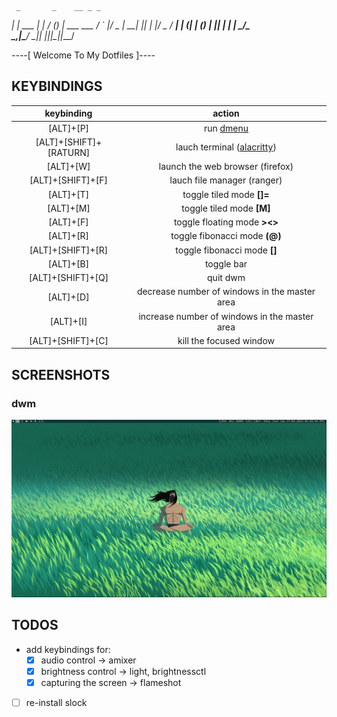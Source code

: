      _       _    __ _ _
  __| | ___ | |_ / _(_) | ___  ___
 / _` |/ _ \| __| |_| | |/ _ \/ __|
| (_| | (_) | |_|  _| | |  __/\__ \
 \__,_|\___/ \__|_| |_|_|\___||___/

----[ Welcome To My Dotfiles ]----

## KEYBINDINGS

|      keybinding        |                   action                      |
|:----------------------:|:---------------------------------------------:|
| [ALT]+[P]              | run [dmenu](tools.suckless.org/dmenu)         |
| [ALT]+[SHIFT]+[RATURN] | lauch terminal ([alacritty](alcritty.org))    |
| [ALT]+[W]              | launch the web browser (firefox)              |
| [ALT]+[SHIFT]+[F]      | lauch file manager (ranger)                   |
| [ALT]+[T]              | toggle tiled mode **[]=**                     |
| [ALT]+[M]              | toggle tiled mode **[M]**                     |
| [ALT]+[F]              | toggle floating mode **><>**                  |
| [ALT]+[R]              | toggle fibonacci mode **(@)**                 |
| [ALT]+[SHIFT]+[R]      | toggle fibonacci mode **[\]**                 |
| [ALT]+[B]              | toggle bar                                    |
| [ALT]+[SHIFT]+[Q]      | quit dwm                                      |
| [ALT]+[D]              | decrease number of windows in the master area |
| [ALT]+[I]              | increase number of windows in the master area |
| [ALT]+[SHIFT]+[C]      | kill the focused window                       |

## SCREENSHOTS

### dwm

![27-01-2024](screenshots/dwm/dwm-27-01-24.png)

## TODOS

- add keybindings for:
    - [X] audio control -> amixer
    - [X] brightness control -> light, brightnessctl
    - [X] capturing the screen -> flameshot
- [ ] re-install slock

